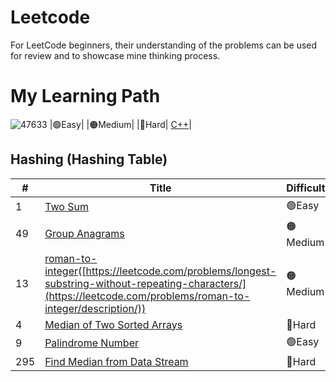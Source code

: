 # Leetcode
For LeetCode beginners, their understanding of the problems can be used for review and to showcase mine thinking process.

# My Learning Path

![47633](https://github.com/bsbacon0966/Leetcode-/assets/114125629/b3156792-eff1-4425-a48e-71d2e5a40c6e)
|🟢Easy|    |🟠Medium|     |🔴Hard|    [C++]()|
## Hashing (Hashing Table)
| # | Title | Difficulty | Solution |
|---| ----- | -------- | ---------- |
|1|[Two Sum](https://leetcode.com/problems/two-sum/)|🟢Easy|[C++](https://github.com/bsbacon0966/Leetcode-/blob/main/solution_CPP/two-sum.cpp)|
|49|[Group Anagrams](https://leetcode.com/problems/group-anagrams/)|🟠Medium|[C++](https://github.com/bsbacon0966/Leetcode-/blob/main/solution_CPP/group-anagrams.cpp)|
|13|[roman-to-integer](https://leetcode.com/problems/roman-to-integer/)([https://leetcode.com/problems/longest-substring-without-repeating-characters/](https://leetcode.com/problems/roman-to-integer/description/))|🟠Medium|[C++](https://leetcode.com/problems/roman-to-integer/description/)|
|4|[Median of Two Sorted Arrays](https://leetcode.com/problems/median-of-two-sorted-arrays/)|🔴Hard||
|9|[Palindrome Number](https://leetcode.com/problems/palindrome-number/)|🟢Easy||
|295|[Find Median from Data Stream](https://leetcode.com/problems/find-median-from-data-stream/) |🔴Hard||
